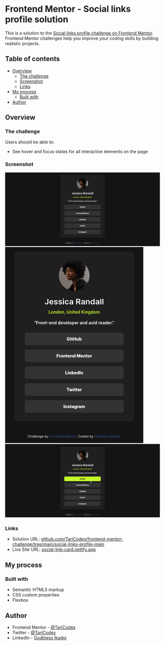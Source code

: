 # Frontend Mentor - Social links profile solution

This is a solution to the [Social links profile challenge on Frontend Mentor](https://www.frontendmentor.io/challenges/social-links-profile-UG32l9m6dQ). Frontend Mentor challenges help you improve your coding skills by building realistic projects. 

## Table of contents

- [Overview](#overview)
  - [The challenge](#the-challenge)
  - [Screenshot](#screenshot)
  - [Links](#links)
- [My process](#my-process)
  - [Built with](#built-with)
- [Author](#author)

## Overview

### The challenge

Users should be able to:

- See hover and focus states for all interactive elements on the page

### Screenshot

![Desktop View](assets/images/Screenshots/Screenshot-Desktop.png)
![Mobile View](assets/images/Screenshots/Screenshot-mobile.png)
![Active Mode](assets/images/Screenshots/Screenshot-active.png)

### Links

- Solution URL: [github.com/TariCodes/frontend-mentor-challenge/tree/main/social-links-profile-main](https://github.com/TariCodes/frontend-mentor-challenge/tree/main/social-links-profile-main)
- Live Site URL: [social-link-card.netlify.app](https://social-link-card.netlify.app)

## My process

### Built with

- Semantic HTML5 markup
- CSS custom properties
- Flexbox

## Author

- Frontend Mentor - [@TariCodes](https://www.frontendmentor.io/profile/@TariCodes)
- Twitter - [@TariCodes](https://www.twitter.com/@TariCodes)
- LinkedIn - [Godbless Ikadoi](https://www.linkedin.com/in/godbless-ikadoi-b61b042b0)
